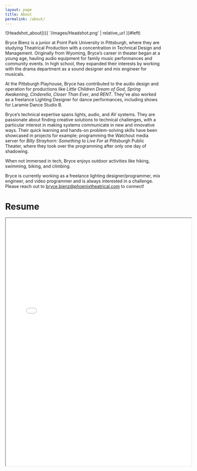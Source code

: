 ```yaml
---
layout: page
title: About
permalink: /about/
---
```


![Headshot_about]({{ '/images/Headshot.png' | relative_url }}#left)

Bryce Bienz is a junior at Point Park University in Pittsburgh, where they are studying Theatrical Production with a concentration in Technical Design and Management. Originally from Wyoming, Bryce’s career in theater began at a young age, hauling audio equipment for family music performances and community events. In high school, they expanded their interests by working with the drama department as a sound designer and mix engineer for musicals.

At the Pittsburgh Playhouse, Bryce has contributed to the audio design and operation for productions like *Little Children Dream of God*, *Spring Awakening*, *Cinderella*, *Closer Than Ever*, and *RENT*. They’ve also worked as a freelance Lighting Designer for dance performances, including shows for Laramie Dance Studio B.

Bryce’s technical expertise spans lights, audio, and AV systems. They are passionate about finding creative solutions to technical challenges, with a particular interest in making systems communicate in new and innovative ways. Their quick learning and hands-on problem-solving skills have been showcased in projects for example; programming the Watchout media server for *Billy Strayhorn: Something to Live For* at Pittsburgh Public Theater, where they took over the programming after only one day of shadowing.

When not immersed in tech, Bryce enjoys outdoor activities like hiking, swimming, biking, and climbing.

Bryce is currently working as a freelance lighting designer/programmer, mix engineer, and video programmer and is always interested in a challenge. Please reach out to <a href="mailto:bryce.bienz@phoenixtheatrical.com">bryce.bienz@phoenixtheatrical.com</a> to connect!

# Resume
<iframe src="{{ '/PDFs/BryceBienz_Resume.pdf' | relative_url }}" width="600" height="800" allow="autoplay"></iframe>